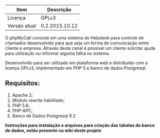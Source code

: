 Item               | Descrição
------------------ | ------------
Licença            | GPLv3
Versão atual       | 0.2.2015.10.12

O phpMyCall consiste em uma sistema de Helpdesk para controle de chamados desenvolvido para que seja um forma de comunicação entre cliente e empresa. Através deste canal é possível um cliente solicitar ajuda para utilização ou informar alguma falha no sistema.

Desenvolvido para ser utilizado em plataforma web e distribuído com a licença GPLv3, implementado em PHP 5 e banco de dados Postgresql.

## Requisitos:
1. Apache 2;
2. Módulo rewrite habilitado;
3. PHP 5.6;
4. PHP-APC;
5. Banco de Dados Postgresql 9.2

**Instruções para instalação e arquivos para criação das tabelas do banco de dados, estão presente na wiki deste projeto**
